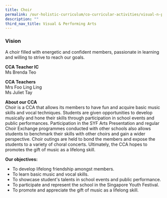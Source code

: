 ```yaml
---
title: Choir
permalink: /our-holistic-curriculum/co-curricular-activities/visual-n-performing-arts/choir/
description: ""
third_nav_title: Visual & Performing Arts
---
```

### Vision
A choir filled with energetic and confident members, passionate in learning and willing to strive to reach our goals.

**CCA Teacher IC** <br>
Ms Brenda Teo <br>

**CCA Teachers** <br>
Mrs Foo Ling Ling<br>
Ms Juliet Tay

**About our CCA** <br>
Choir is a CCA that allows its members to have fun and acquire basic music skills and vocal techniques. Students are given opportunities to develop musically and hone their skills through participation in school events and public performances. Participation in the SYF Arts Presentation and regular Choir Exchange programmes conducted with other schools also allows students to benchmark their skills with other choirs and gain a wider perspective. Choir outings are held to bond the members and expose the students to a variety of choral concerts. Ultimately, the CCA hopes to promotes the gift of music as a lifelong skill.

**Our objectives:** 
* To develop lifelong friendship amongst members.
* To learn basic music and vocal skills.
* To showcase student's talents in school events and public performance.
* To participate and represent the school in the Singapore Youth Festival.
* To promote and appreciate the gift of music as a lifelong skill.